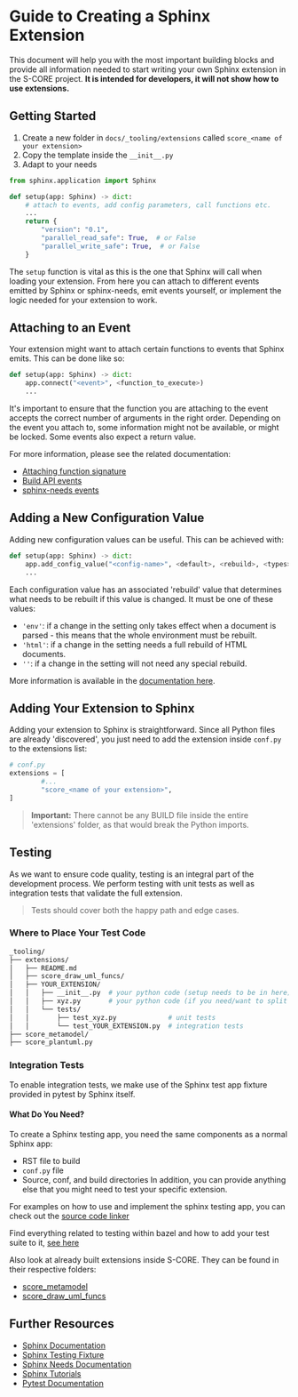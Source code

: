 # Guide to Creating a Sphinx Extension

This document will help you with the most important building blocks and provide all information needed to start writing your own Sphinx extension in the S-CORE project.
**It is intended for developers, it will not show how to use extensions.**

## Getting Started

1. Create a new folder in `docs/_tooling/extensions` called `score_<name of your extension>`
2. Copy the template inside the `__init__.py`
3. Adapt to your needs

```python
from sphinx.application import Sphinx

def setup(app: Sphinx) -> dict:
    # attach to events, add config parameters, call functions etc.
    ...
    return {
        "version": "0.1",
        "parallel_read_safe": True,  # or False
        "parallel_write_safe": True,  # or False
    }
```

The `setup` function is vital as this is the one that Sphinx will call when loading your extension.
From here you can attach to different events emitted by Sphinx or sphinx-needs, emit events yourself,
or implement the logic needed for your extension to work.

## Attaching to an Event

Your extension might want to attach certain functions to events that Sphinx emits. This can be done like so:

```python
def setup(app: Sphinx) -> dict:
    app.connect("<event>", <function_to_execute>)
    ...
```

It's important to ensure that the function you are attaching to the event accepts the correct number of arguments in the right order.
Depending on the event you attach to, some information might not be available, or might be locked.
Some events also expect a return value.

For more information, please see the related documentation:
- [Attaching function signature](https://www.sphinx-doc.org/en/master/extdev/appapi.html#sphinx.application.Sphinx.connect)
- [Build API events](https://www.sphinx-doc.org/en/master/extdev/event_callbacks.html#core-events-overview)
- [sphinx-needs events](https://github.com/useblocks/sphinx-needs/blob/master/docs/contributing.rst#structure-of-the-extensions-logic)

## Adding a New Configuration Value

Adding new configuration values can be useful. This can be achieved with:

```python
def setup(app: Sphinx) -> dict:
    app.add_config_value("<config-name>", <default>, <rebuild>, <types>)
    ...
```

Each configuration value has an associated 'rebuild' value that determines what needs to be rebuilt if this value is changed.
It must be one of these values:
- `'env'`: if a change in the setting only takes effect when a document is parsed - this means that the whole environment must be rebuilt.
- `'html'`: if a change in the setting needs a full rebuild of HTML documents.
- `''`: if a change in the setting will not need any special rebuild.

More information is available in the [documentation here](https://www.sphinx-doc.org/en/master/extdev/appapi.html#sphinx.application.Sphinx.add_config_value).

## Adding Your Extension to Sphinx

Adding your extension to Sphinx is straightforward. Since all Python files are already 'discovered', you just need to add the extension inside `conf.py` to the extensions list:

```python
# conf.py
extensions = [
        #...
        "score_<name of your extension>",
]
```

> **Important:** There cannot be any BUILD file inside the entire 'extensions' folder, as that would break the Python imports.



## Testing

As we want to ensure code quality, testing is an integral part of the development process.
We perform testing with unit tests as well as integration tests that validate the full extension.

> Tests should cover both the happy path and edge cases.

### Where to Place Your Test Code

```bash
_tooling/
├── extensions/
│   ├── README.md
│   ├── score_draw_uml_funcs/
│   ├── YOUR_EXTENSION/
│   │   ├── __init__.py  # your python code (setup needs to be in here)
│   │   ├── xyz.py       # your python code (if you need/want to split it across different files)
│   │   └── tests/
│   │       ├── test_xyz.py             # unit tests
│   │       └── test_YOUR_EXTENSION.py  # integration tests
├── score_metamodel/
├── score_plantuml.py
```



### Integration Tests

To enable integration tests, we make use of the Sphinx test app fixture provided in pytest by Sphinx itself.

#### What Do You Need?

To create a Sphinx testing app, you need the same components as a normal Sphinx app:
- RST file to build
- `conf.py` file
- Source, conf, and build directories
In addition, you can provide anything else that you might need to test your specific extension.


For examples on how to use and implement the sphinx testing app, you can check out the [source code linker](docs/_tooling/score_source_code_linker/tests)

Find everything related to testing within bazel and how to add your test suite to it, [see here](/tools/testing/pytest/README.md)

Also look at already built extensions inside S-CORE. They can be found in their respective folders:
- [score_metamodel](/docs/_tooling/extensions/score_metamodel/README.md)
- [score_draw_uml_funcs](/docs/_tooling/extensions/score_draw_uml_funcs/__init__.py)

## Further Resources

- [Sphinx Documentation](https://www.sphinx-doc.org/en)
- [Sphinx Testing Fixture](https://www.sphinx-doc.org/en/master/extdev/testing.html#module-sphinx.testing)
- [Sphinx Needs Documentation](https://sphinx-needs.readthedocs.io/en/latest/)
- [Sphinx Tutorials](https://www.sphinx-doc.org/en/master/development/tutorials/index.html)
- [Pytest Documentation](https://docs.pytest.org/en/stable/)
